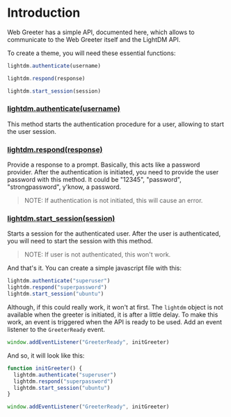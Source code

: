 # Introduction

Web Greeter has a simple API, documented here, which allows to communicate to the Web Greeter itself and the LightDM API.

To create a theme, you will need these essential functions:

```javascript
lightdm.authenticate(username)

lightdm.respond(response)

lightdm.start_session(session)
```

### [lightdm.authenticate(username)](/api/Greeter.md#LightDM.Greeter+authenticate)
This method starts the authentication procedure for a user, allowing to start the user session.

### [lightdm.respond(response)](/api/Greeter.md#LightDM.Greeter+respond)
Provide a response to a prompt. Basically, this acts like a password provider. After the authentication is initiated, you need to provide the user password with this method. It could be "12345", "password", "strongpassword", y'know, a password.

> NOTE: If authentication is not initiated, this will cause an error.

### [lightdm.start_session(session)](/api/Greeter.md#LightDM.Greeter+start_session)
Starts a session for the authenticated user. After the user is authenticated, you will need to start the session with this method.

> NOTE: If user is not authenticated, this won't work.

And that's it. You can create a simple javascript file with this:
```javascript
lightdm.authenticate("superuser")
lightdm.respond("superpassword")
lightdm.start_session("ubuntu")
```

Although, if this could really work, it won't at first. The `lightdm` object is not available when the greeter is initiated, it is after a little delay. To make this work, an event is triggered when the API is ready to be used. Add an event listener to the `GreeterReady` event.

```javascript
window.addEventListener("GreeterReady", initGreeter)
```

And so, it will look like this:

```javascript
function initGreeter() {
  lightdm.authenticate("superuser")
  lightdm.respond("superpassword")
  lightdm.start_session("ubuntu")
}

window.addEventListener("GreeterReady", initGreeter)
```
